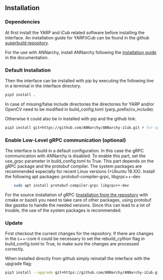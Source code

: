 ## Installation

### Dependencies
At first install the YARP and iCub related software before installing the interface. An installation guide for YARP/iCub can be found in the github [superbuild repository](https://github.com/robotology/robotology-superbuild).

For the use with ANNarchy, install ANNarchy following the [installation guide](https://annarchy.github.io/Installation.html) in the documentation.


### Default Installation
Then the interface can be installed with pip by executing the following line in a terminal in the interface directory.

```bash
pip3 install .
```
In case of missing/false include directories the directories for YARP and/or OpenCV need to be modified in build_config.toml (yarp_prefix/cv_include).<br>

Otherwise it could also be in installed with pip and the github link:
```bash
pip3 install git+https://github.com/ANNarchy/ANNarchy-iCub.git # for specific branch add "@branchname" without spaces
```


### Enable Low-Level gRPC communication (optional)
The interface is build in a default configuration. In this case the gRPC communication with ANNarchy is disabled. To enable this part, set the use_grpc parameter in build_config.toml to True. This part depends on the gRPC package and the protobuf compiler.
The system packages are recommended especially for recent Linux versions (>Ubuntu 18.XX). Install the following apt packages: protobuf-compiler-grpc, libgrpc++-dev
```bash
    sudo apt install protobuf-compiler-grpc libgrpc++-dev
```
For the source installation of gRPC ([installation from the repository](https://grpc.io/docs/languages/cpp/quickstart/#install-grpc) with cmake or bazel) you need to take care of other packages, using protobuf like gazebo to handle the needed versions. Since this can lead to a lot of trouble, the use of the system packages is recommended.


### Update
First checkout the current changes for the repository. If there are changes in the c++-core it could be necessary to set the rebuild_cython flag in build_config.toml to True, to make sure the changes are processed correctly.

When installed directly from github simply reinstall the interface with the upgrade flag:
```bash
pip3 install --upgrade git+https://github.com/ANNarchy/ANNarchy-iCub.git # for specific branch add "@branchname" without spaces
```